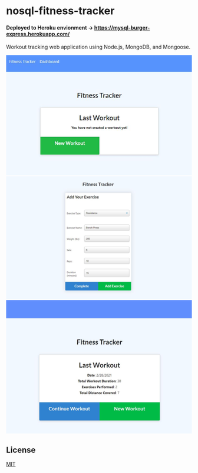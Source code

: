 # nosql-fitness-tracker


#### Deployed to Heroku envionment → <https://mysql-burger-express.herokuapp.com/>
 
[//]: # (markdown comment:  https://alane019.github.io/mysql-burger-express/  )

Workout tracking web application using Node.js, MongoDB, and Mongoose. 

  ![screen--new-workout.JPG](./assets/images/screen--new-workout.JPG)
    ![screen--new-workout.JPG](./assets/images/screen--add-workout.JPG)  
  ![screen--new-workout.JPG](./assets/images/screen--prev-workout.JPG)  

  



## License
[MIT](https://choosealicense.com/licenses/mit/)
